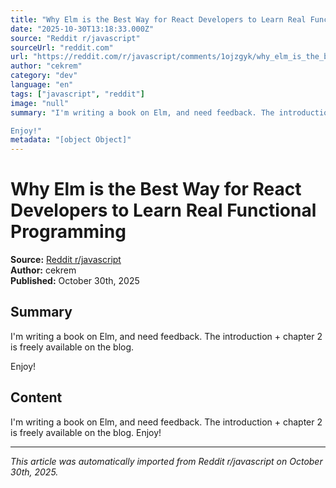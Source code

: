 ```yaml
---
title: "Why Elm is the Best Way for React Developers to Learn Real Functional Programming"
date: "2025-10-30T13:18:33.000Z"
source: "Reddit r/javascript"
sourceUrl: "reddit.com"
url: "https://reddit.com/r/javascript/comments/1ojzgyk/why_elm_is_the_best_way_for_react_developers_to/"
author: "cekrem"
category: "dev"
language: "en"
tags: ["javascript", "reddit"]
image: "null"
summary: "I'm writing a book on Elm, and need feedback. The introduction + chapter 2 is freely available on the blog.

Enjoy!"
metadata: "[object Object]"
---
```


# Why Elm is the Best Way for React Developers to Learn Real Functional Programming

**Source:** [Reddit r/javascript](https://reddit.com/r/javascript/comments/1ojzgyk/why_elm_is_the_best_way_for_react_developers_to/)  
**Author:** cekrem  
**Published:** October 30th, 2025  

## Summary

I'm writing a book on Elm, and need feedback. The introduction + chapter 2 is freely available on the blog.

Enjoy!

## Content

I'm writing a book on Elm, and need feedback. The introduction + chapter 2 is freely available on the blog. Enjoy!

---

*This article was automatically imported from Reddit r/javascript on October 30th, 2025.*
